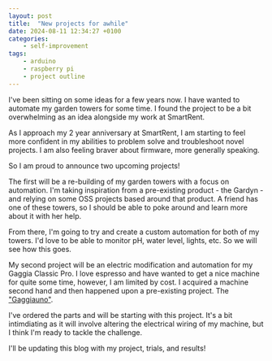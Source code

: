 ```yaml
---
layout: post
title:	"New projects for awhile"
date: 2024-08-11 12:34:27 +0100
categories:
    - self-improvement
tags:
    - arduino
    - raspberry pi
    - project outline
---
```


I've been sitting on some ideas for a few years now. I have wanted to automate my garden towers for some time. I found the project to be a bit overwhelming as an idea alongside my work at SmartRent. 

As I approach my 2 year anniversary at SmartRent, I am starting to feel more confident in my abilities to problem solve and troubleshoot novel projects. I am also feeling braver about firmware, more generally speaking. 

So I am proud to announce two upcoming projects! 

The first will be a re-building of my garden towers with a focus on automation. I'm taking inspiration from a pre-existing product - the Gardyn - and relying on some OSS projects based around that product. A friend has one of these towers, so I should be able to poke around and learn more about it with her help. 

From there, I'm going to try and create a custom automation for both of my towers. I'd love to be able to monitor pH, water level, lights, etc. So we will see how this goes. 

My second project will be an electric modification and automation for my Gaggia Classic Pro. 
I love espresso and have wanted to get a nice machine for quite some time, however, I am limited by cost. I acquired a machine second hand and then happened upon a pre-existing project. The ["Gaggiauno"](https://gaggiuino.github.io/#/). 

I've ordered the parts and will be starting with this project. It's a bit intimdiating as it will involve altering the electrical wiring of my machine, but I think I'm ready to tackle the challenge. 

I'll be updating this blog with my project, trials, and results! 